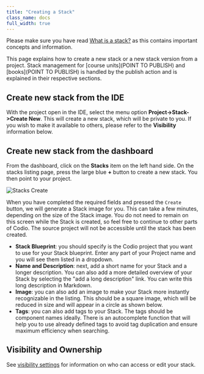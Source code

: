 ```yaml
---
title: "Creating a Stack"
class_name: docs
full_width: true
---
```


Please make sure you have read [What is a stack?](/docs/project/stacks/stack-overview) as this contains important concepts and information.

This page explains how to create a new stack or a new stack version from a project. Stack management for [course units](POINT TO PUBLISH) and [books](POINT TO PUBLISH) is handled by the publish action and is explained in their respective sections.

## Create new stack from the IDE
With the project open in the IDE, select the menu option **Project->Stack->Create New**. This will create a new stack, which will be private to you. If you wish to make it available to others, please refer to the **Visibility** information below.

## Create new stack from the dashboard
From the dashboard, click on the **Stacks** item on the left hand side. On the stacks listing page, press the large blue **+** button to create a new stack. You then point to your project.

<img alt="Stacks Create" src="/img/docs/stacks_create.png" class="simple"/>

When you have completed the required fields and pressed the `Create` button, we will generate a Stack image for you. This can take a few minutes, depending on the size of the Stack image. You  do not need to remain on this screen while the Stack is created, so feel free to continue to other parts of Codio. The source project will not be accessible until the stack has been created.

- **Stack Blueprint**: you should specify is the Codio project that you want to use for your Stack blueprint. Enter any part of your Project name and you will see them listed in a dropdown.
- **Name and Description**: next, add a short name for your Stack and a longer description. You can also add a more detailed overview of your Stack by selecting the "add a long description" link. You can write this long description in Markdown.
- **Image**: you can also add an image to make your Stack more instantly recognizable in the listing. This should be a square image, which will be reduced in size and will appear in a circle as shown below.
- **Tags**: you can also add tags to your Stack. The tags should be component names ideally. There is an autocomplete function that will help you to use already defined tags to avoid tag duplication and ensure maximum efficiency when searching.

## Visibility and Ownership
See [visibility settings](/docs/project/stacks/visibility) for information on who can access or edit your stack.